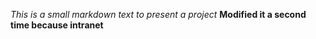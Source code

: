 _This is a small markdown text to present a project_
__Modified it a second time because intranet__

